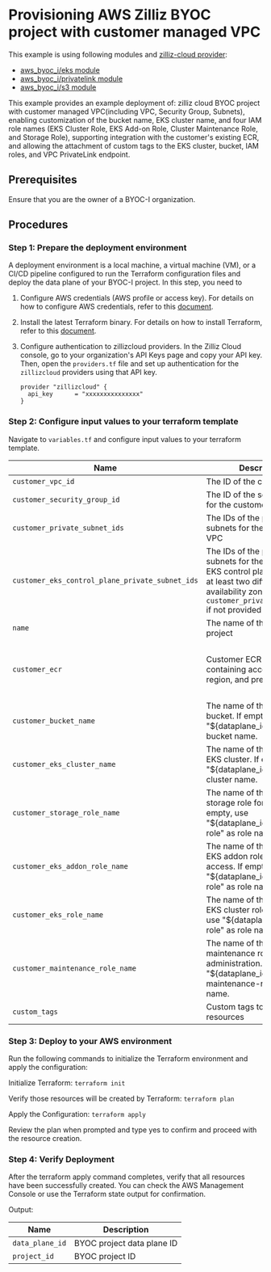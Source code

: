 # Provisioning AWS Zilliz BYOC project with customer managed VPC
This example is using following modules and [zilliz-cloud provider](https://registry.terraform.io/providers/zilliztech/zillizcloud/latest):
- [aws_byoc_i/eks module](../../modules/aws_byoc_i/eks)
- [aws_byoc_i/privatelink module](../../modules/aws_byoc_i/privatelink)
- [aws_byoc_i/s3 module](../../modules/aws_byoc_i/s3)

This example provides an example deployment of: zilliz cloud BYOC project with customer managed VPC(including VPC, Security Group, Subnets),
enabling customization of the bucket name, EKS cluster name, and four IAM role names (EKS Cluster Role, EKS Add-on Role, Cluster Maintenance Role, and Storage Role),
supporting integration with the customer's existing ECR,
and allowing the attachment of custom tags to the EKS cluster, bucket, IAM roles, and VPC PrivateLink endpoint.

## Prerequisites
Ensure that you are the owner of a BYOC-I organization.

## Procedures

### Step 1: Prepare the deployment environment
A deployment environment is a local machine, a virtual machine (VM), or a CI/CD pipeline configured to run the Terraform configuration files and deploy the data plane of your BYOC-I project. In this step, you need to

1. Configure AWS credentials (AWS profile or access key).
   For details on how to configure AWS credentials, refer to this [document](https://docs.aws.amazon.com/cli/latest/userguide/cli-configure-files.html).

2. Install the latest Terraform binary.
   For details on how to install Terraform, refer to this [document](https://developer.hashicorp.com/terraform/install?product_intent=terraform).

3. Configure authentication to zillizcloud providers.
   In the Zilliz Cloud console, go to your organization's API Keys page and copy your API key. 
   Then, open the `providers.tf` file and set up authentication for the `zillizcloud` providers using that API key.
    ```
    provider "zillizcloud" {
      api_key      = "xxxxxxxxxxxxxxx"
    }
    ```
### Step 2: Configure input values to your terraform template
Navigate to `variables.tf` and configure input values to your terraform template.

| Name                                            | Description                                                  | Type           | Default                                                      | Required |
| ----------------------------------------------- | ------------------------------------------------------------ | -------------- | ------------------------------------------------------------ | -------- |
| `customer_vpc_id`                               | The ID of the customer VPC                                   | `string`       | —                                                            | Yes      |
| `customer_security_group_id`                    | The ID of the security group for the customer VPC            | `string`       | —                                                            | Yes      |
| `customer_private_subnet_ids`                   | The IDs of the private subnets for the customer VPC          | `list(string)` | —                                                            | Yes      |
| `customer_eks_control_plane_private_subnet_ids` | The IDs of the private subnets for the customer's EKS control plane, must be in at least two different availability zones. Defaults to `customer_private_subnet_ids` if not provided | `list(string)` | `[]`                                                         | No       |
| `name`                                          | The name of the BYOC project                                 | `string`       | —                                                            | Yes      |
| `customer_ecr`                                  | Customer ECR configuration containing account ID, region, and prefix | `object`       | `{ecr_account_id = "965570967084", ecr_region = "us-west-2", ecr_prefix = "zilliz-byoc"}` | No       |
| `customer_bucket_name`                          | The name of the customer bucket. If empty, use "${dataplane_id}-milvus" as bucket name. | `string`       | `""`                                                         | No       |
| `customer_eks_cluster_name`                     | The name of the customer EKS cluster. If empty, use "${dataplane_id}" as EKS cluster name. | `string`       | `""`                                                         | No       |
| `customer_storage_role_name`                    | The name of the customer storage role for S3 access. If empty, use "${dataplane_id}-storage-role" as role name. | `string`       | `""`                                                         | No       |
| `customer_eks_addon_role_name`                  | The name of the customer EKS addon role for S3 access. If empty, use "${dataplane_id}-addon-role" as role name. | `string`       | `""`                                                         | No       |
| `customer_eks_role_name`                        | The name of the customer EKS cluster role. If empty, use "${dataplane_id}-eks-role" as role name. | `string`       | `""`                                                         | No       |
| `customer_maintenance_role_name`                | The name of the customer maintenance role for cluster administration. If empty, use "${dataplane_id}-maintenance-role" as role name. | `string`       | `""`                                                         | No       |
| `custom_tags`                                   | Custom tags to apply to resources                            | `map(string)`  | `{}`                                                         | No       |

### Step 3: Deploy to your AWS environment
Run the following commands to initialize the Terraform environment and apply the configuration:

Initialize Terraform: `terraform init`

Verify those resources will be created by Terraform: `terraform plan`

Apply the Configuration: `terraform apply`

Review the plan when prompted and type yes to confirm and proceed with the resource creation.

### Step 4: Verify Deployment
After the terraform apply command completes, verify that all resources have been successfully created. You can check the AWS Management Console or use the Terraform state output for confirmation.

Output:

| Name                                      | Description                |
|-------------------------------------------|----------------------------|
| `data_plane_id`                              | BYOC project data plane ID |
| `project_id`                              | BYOC project ID            |
